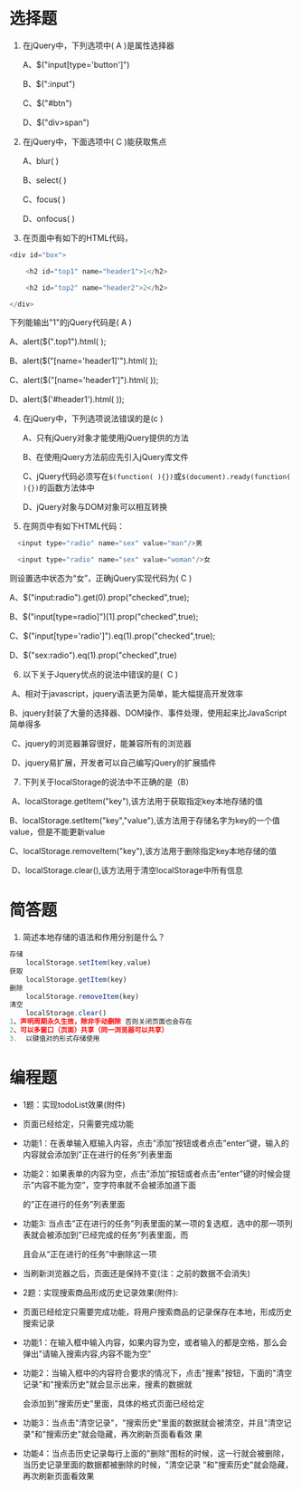 # 选择题

1. 在jQuery中，下列选项中( A  )是属性选择器

   A、$("input[type='button']")

   B、$(":input")

   C、$("#btn")

   D、$("div>span")


2.    在jQuery中，下面选项中( C  )能获取焦点 

       A、blur( )

       B、select( )

       C、focus( )

       D、onfocus( )

3.    在页面中有如下的HTML代码，

```js
<div id="box">

    <h2 id="top1" name="header1">1</h2>

    <h2 id="top2" name="header2">2</h2>

</div>
```
下列能输出"1"的jQuery代码是( A  )

  A、alert($(".top1").html( );

  B、alert($("[name='header1]'").html( ));

  C、alert($("[name='header1']").html( ));

  D、alert($('#header1').html( ));

4. 在jQuery中，下列选项说法错误的是(c  )

   A、只有jQuery对象才能使用jQuery提供的方法


   B、在使用jQuery方法前应先引入jQuery库文件


   C、jQuery代码必须写在`$(function( ){})`或`$(document).ready(function( ){})`的函数方法体中


   D、jQuery对象与DOM对象可以相互转换

5. 在网页中有如下HTML代码：

```js
  <input type="radio" name="sex" value="man"/>男

  <input type="radio" name="sex" value="woman"/>女
```

则设置选中状态为“女”，正确jQuery实现代码为( C   )


   A、$("input:radio").get(0).prop("checked",true);


   B、$("input[type=radio]")[1].prop("checked",true);


   C、$("input[type='radio']").eq(1).prop("checked",true);


   D、$("sex:radio").eq(1).prop("checked",true)

6. 以下关于Jquery优点的说法中错误的是(  C ) 

​       A、相对于javascript，jquery语法更为简单，能大幅提高开发效率

​       B、jquery封装了大量的选择器、DOM操作、事件处理，使用起来比JavaScript简单得多

​       C、jquery的浏览器兼容很好，能兼容所有的浏览器

​       D、jquery易扩展，开发者可以自己编写jQuery的扩展插件

7. 下列关于localStorage的说法中不正确的是（B）

​       A、localStorage.getItem("key"),该方法用于获取指定key本地存储的值

​      B、localStorage.setItem("key","value"),该方法用于存储名字为key的一个值value，但是不能更新value

​      C、localStorage.removeItem("key"),该方法用于删除指定key本地存储的值

​       D、localStorage.clear(),该方法用于清空localStorage中所有信息



# 简答题

1. 简述本地存储的语法和作用分别是什么？

```js
存储
	localStorage.setItem(key,value)
获取
	localStorage.getItem(key)
删除
	localStorage.removeItem(key)
清空
	localStorage.clear()
1、声明周期永久生效，除非手动删除 否则关闭页面也会存在
2、可以多窗口（页面）共享（同一浏览器可以共享）
3.  以键值对的形式存储使用
```



# 编程题

- 1题：实现todoList效果(附件)

- 页面已经给定，只需要完成功能

- 功能1：在表单输入框输入内容，点击”添加”按钮或者点击”enter”键，输入的内容就会添加到”正在进行的任务”列表里面

- 功能2：如果表单的内容为空，点击”添加”按钮或者点击”enter”键的时候会提示”内容不能为空”，空字符串就不会被添加道下面

  的”正在进行的任务”列表里面

- 功能3: 当点击”正在进行的任务”列表里面的某一项的复选框，选中的那一项列表就会被添加到”已经完成的任务”列表里面，而

  且会从“正在进行的任务”中删除这一项

- 当刷新浏览器之后，页面还是保持不变(注：之前的数据不会消失)




- 2题：实现搜索商品形成历史记录效果(附件):

- 页面已经给定只需要完成功能，将用户搜索商品的记录保存在本地，形成历史搜索记录

- 功能1：在输入框中输入内容，如果内容为空，或者输入的都是空格，那么会弹出"请输入搜索内容,内容不能为空"

- 功能2：当输入框中的内容符合要求的情况下，点击"搜素"按钮，下面的"清空记录"和"搜索历史"就会显示出来，搜素的数据就

  会添加到"搜索历史"里面，具体的格式页面已经给定

- 功能3：当点击"清空记录"，"搜索历史"里面的数据就会被清空，并且"清空记录"和"搜索历史"就会隐藏，再次刷新页面看看效
  果

- 功能4：当点击历史记录每行上面的"删除"图标的时候，这一行就会被删除，当历史记录里面的数据都被删除的时候，"清空记录
  "和"搜索历史"就会隐藏，再次刷新页面看效果